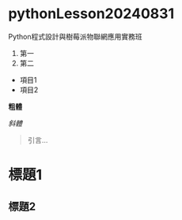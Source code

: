 # pythonLesson20240831
Python程式設計與樹莓派物聯網應用實務班

1. 第一
2. 第二

* 項目1
* 項目2

**粗體**

_斜體_

> 引言...

# 標題1
## 標題2